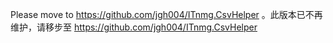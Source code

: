 Please move to https://github.com/jgh004/ITnmg.CsvHelper 。此版本已不再维护，请移步至 https://github.com/jgh004/ITnmg.CsvHelper
